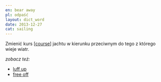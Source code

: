```yaml
---
en: bear away
pl: odpaść
layout: dict_word
date: 2013-12-27
cat: sailing
---
```


Zmienić kurs [[course](/dict/course.html)] jachtu w kierunku przeciwnym do tego z którego wieje wiatr.

*zobacz też:*

* [luff up](/dict/luff-up.html)
* [free off](/dict/free-off.html)
